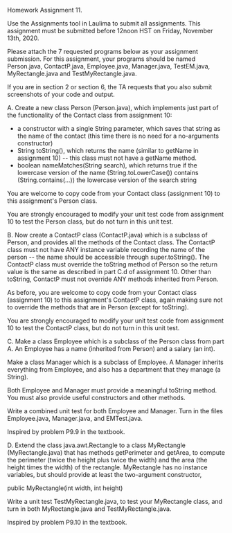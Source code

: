Homework Assignment 11.

Use the Assignments tool in Laulima to submit all assignments.  This assignment must be submitted before 12noon HST on Friday, November 13th, 2020.

Please attach the 7 requested programs below as your assignment submission.  For this assignment, your programs should be named Person.java, ContactP.java, Employee.java, Manager.java, TestEM.java, MyRectangle.java and TestMyRectangle.java.

If you are in section 2 or section 6, the TA requests that you also submit screenshots of your code and output.

A. Create a new class Person (Person.java), which implements just part of the functionality of the Contact class from assignment 10:
- a constructor with a single String parameter, which saves that string as the name of the contact (this time there is no need for a no-arguments constructor)
- String toString(), which returns the name (similar to getName in assignment 10) -- this class must not have a getName method.
- boolean nameMatches(String search), which returns true if the lowercase version of the name (String.toLowerCase()) contains (String.contains(...)) the lowercase version of the search string

You are welcome to copy code from your Contact class (assignment 10) to this assignment's Person class.

You are strongly encouraged to modify your unit test code from assignment 10 to test the Person class, but do not turn in this unit test.

B.  Now create a ContactP class (ContactP.java) which is a subclass of Person, and provides all the methods of the Contact class.  The ContactP class must not have ANY instance variable recording the name of the person -- the name should be accessible through super.toString().  The ContactP class must override the toString method of Person so the return value is the same as described in part C.d of assignment 10.  Other than toString, ContactP must not override ANY methods inherited from Person.

As before, you are welcome to copy code from your Contact class (assignment 10) to this assignment's ContactP class, again making sure not to override the methods that are in Person (except for toString).

You are strongly encouraged to modify your unit test code from assignment 10 to test the ContactP class, but do not turn in this unit test.

C. Make a class Employee which is a subclass of the Person class from part A.  An Employee has a name (inherited from Person) and a salary (an int).

Make a class Manager which is a subclass of Employee.  A Manager inherits everything from Employee, and also has a department that they manage (a String).

Both Employee and Manager must provide a meaningful toString method.  You must also provide useful constructors and other methods.

Write a combined unit test for both Employee and Manager.  Turn in the files Employee.java, Manager.java, and EMTest.java.

Inspired by problem P9.9 in the textbook.

D. Extend the class java.awt.Rectangle to a class MyRectangle (MyRectangle.java) that has methods getPerimeter and getArea, to compute the perimeter (twice the height plus twice the width) and the area (the height times the width) of the rectangle.  MyRectangle has no instance variables, but should provide at least the two-argument constructor,

  public MyRectangle(int width, int height)

Write a unit test TestMyRectangle.java, to test your MyRectangle class, and turn in both MyRectangle.java and TestMyRectangle.java.

Inspired by problem P9.10 in the textbook.
